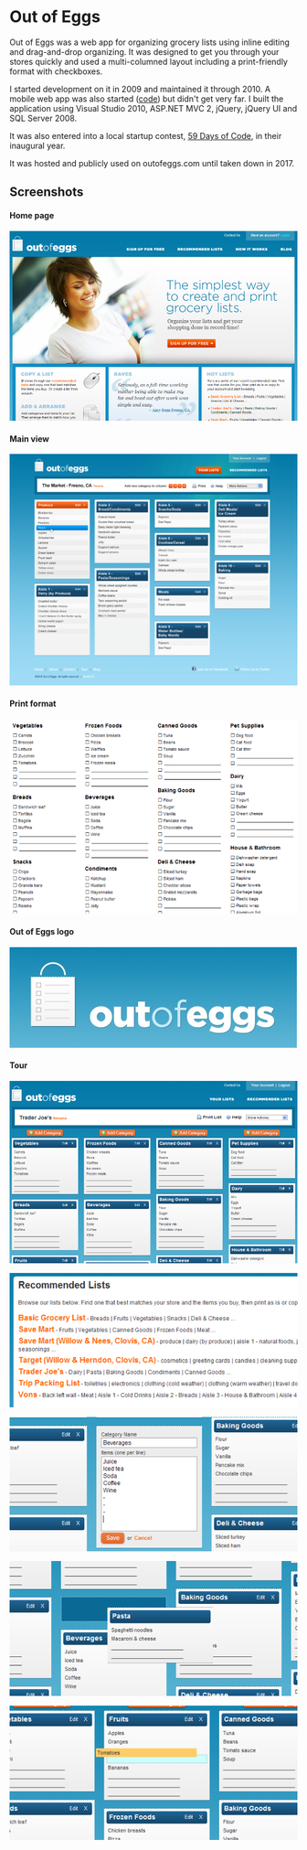 # Out of Eggs

Out of Eggs was a web app for organizing grocery lists using inline editing and drag-and-drop organizing. It was designed to get you through your stores quickly and used a multi-columned layout including a print-friendly format with checkboxes.

I started development on it in 2009 and maintained it through 2010. A mobile web app was also started ([code](https://github.com/pderksen/outofeggs/tree/master/code/MobileAppShell)) but didn't get very far. I built the application using Visual Studio 2010, ASP.NET MVC 2, jQuery, jQuery UI and SQL Server 2008.

It was also entered into a local startup contest, [59 Days of Code](https://59daysofcode.org/), in their inaugural year.

It was hosted and publicly used on outofeggs.com until taken down in 2017.

## Screenshots

#### Home page

![Home page](https://github.com/pderksen/outofeggs/blob/master/screenshots/home%20page.png)

#### Main view

![Main view](https://github.com/pderksen/outofeggs/blob/master/screenshots/main%20view.png)

#### Print format

![Print format](https://github.com/pderksen/outofeggs/blob/master/screenshots/print%20format.png)

#### Out of Eggs logo

![Out of Eggs logo](https://github.com/pderksen/outofeggs/blob/master/screenshots/out%20of%20eggs%20logo.jpg)

#### Tour

![tour1](https://github.com/pderksen/outofeggs/blob/master/screenshots/tour1.png)

![tour2](https://github.com/pderksen/outofeggs/blob/master/screenshots/tour2.png)

![tour3](https://github.com/pderksen/outofeggs/blob/master/screenshots/tour3.png)

![tour4](https://github.com/pderksen/outofeggs/blob/master/screenshots/tour4.png)

![tour5](https://github.com/pderksen/outofeggs/blob/master/screenshots/tour5.png)
